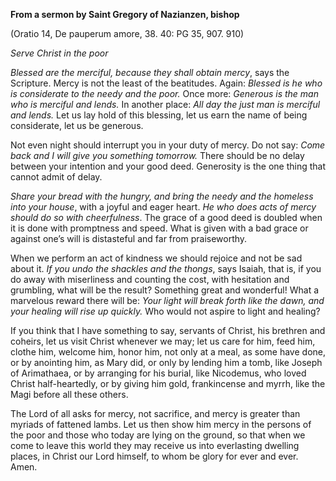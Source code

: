 

**From a sermon by Saint Gregory of Nazianzen, bishop**

(Oratio 14, De pauperum amore, 38. 40: PG 35, 907. 910)

_Serve Christ in the poor_

_Blessed are the merciful, because they shall obtain mercy_, says the Scripture. Mercy is not the least of the beatitudes. Again: _Blessed is he who is considerate to the needy and the poor._ Once more: _Generous is the man who is merciful and lends._ In another place: _All day the just man is merciful and lends._ Let us lay hold of this blessing, let us earn the name of being considerate, let us be generous.

Not even night should interrupt you in your duty of mercy. Do not say: _Come back and I will give you something tomorrow._ There should be no delay between your intention and your good deed. Generosity is the one thing that cannot admit of delay.

_Share your bread with the hungry, and bring the needy and the homeless into your house_, with a joyful and eager heart. _He who does acts of mercy should do so with cheerfulness_. The grace of a good deed is doubled when it is done with promptness and speed. What is given with a bad grace or against one’s will is distasteful and far from praiseworthy.

When we perform an act of kindness we should rejoice and not be sad about it. _If you undo the shackles and the thongs_, says Isaiah, that is, if you do away with miserliness and counting the cost, with hesitation and grumbling, what will be the result? Something great and wonderful! What a marvelous reward there will be: _Your light will break forth like the dawn, and your healing will rise up quickly._ Who would not aspire to light and healing?

If you think that I have something to say, servants of Christ, his brethren and coheirs, let us visit Christ whenever we may; let us care for him, feed him, clothe him, welcome him, honor him, not only at a meal, as some have done, or by anointing him, as Mary did, or only by lending him a tomb, like Joseph of Arimathaea, or by arranging for his burial, like Nicodemus, who loved Christ half-heartedly, or by giving him gold, frankincense and myrrh, like the Magi before all these others.

The Lord of all asks for mercy, not sacrifice, and mercy is greater than myriads of fattened lambs. Let us then show him mercy in the persons of the poor and those who today are lying on the ground, so that when we come to leave this world they may receive us into everlasting dwelling places, in Christ our Lord himself, to whom be glory for ever and ever. Amen.

